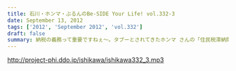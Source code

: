 ```yaml
---
title: 石川・ホンマ・ぶるんのBe-SIDE Your Life! vol.332-3
date: September 13, 2012
tags: ['2012', 'September 2012', 'vol.332']
draft: false
summary: 納税の義務って重要ですねぇ～。タブーとされてきたホンマ さんの「住民税滞納問題」。国会議員だったら１００％辞職に 追い込まれていますな。ＮＡＭＡＥ
---
```


http://project-phi.ddo.jp/ishikawa/ishikawa332_3.mp3
